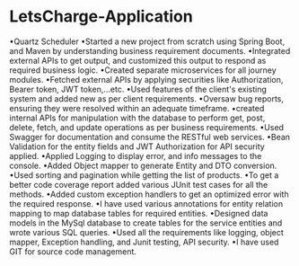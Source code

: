 # LetsCharge-Application
•Quartz Scheduler
•Started a new project from scratch using Spring Boot, and Maven by understanding business requirement documents.
•Integrated external APIs to get output, and customized this output to respond as required business logic.
•Created separate microservices for all journey modules.
•Fetched external APIs by applying securities like Authorization, Bearer token, JWT token,...etc.
•Used features of the client's existing system and added new as per client requirements.
•Oversaw bug reports, ensuring they were resolved within an adequate timeframe.
•created internal APIs for manipulation with the database to perform get, post, delete, fetch, and update operations as per business requirements.
•Used Swagger for documentation and consume the RESTful web services.
•Bean Validation for the entity fields and JWT Authorization for API security applied.
•Applied Logging to display error, and info messages to the console.
•Added Object mapper to generate Entity and DTO conversion.
•Used sorting and pagination while getting the list of products.
•To get a better code coverage report added various JUnit test cases for all the methods.
•Added custom exception handlers to get an optimized error with the required response.
•I have used various annotations for entity relation mapping to map database tables for required entities.
•Designed data models in the MySql database to create tables for the service entities and wrote various SQL queries.
•Used all the requirements like logging, object mapper, Exception handling, and Junit testing, API security.
•I have used GIT for source code management.
